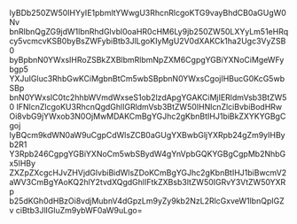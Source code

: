 IyBDb250ZW50IHYyIE1pbmltYWwgU3RhcnRlcgoKTG9vayBhdCB0aGUgW0Nv
bnRlbnQgZG9jdW1lbnRhdGlvbl0oaHR0cHM6Ly9jb250ZW50LXYyLm51eHRq
cy5vcmcvKSB0byBsZWFybiBtb3JlLgoKIyMgU2V0dXAKCk1ha2Ugc3VyZSB0
byBpbnN0YWxsIHRoZSBkZXBlbmRlbmNpZXM6CgpgYGBiYXNoCiMgeWFybgp5
YXJuIGluc3RhbGwKCiMgbnBtCm5wbSBpbnN0YWxsCgojIHBucG0KcG5wbSBp
bnN0YWxsIC0tc2hhbWVmdWxseS1ob2lzdApgYGAKCiMjIERldmVsb3BtZW50
IFNlcnZlcgoKU3RhcnQgdGhlIGRldmVsb3BtZW50IHNlcnZlciBvbiBodHRw
Oi8vbG9jYWxob3N0OjMwMDAKCmBgYGJhc2gKbnBtIHJ1biBkZXYKYGBgCgoj
IyBQcm9kdWN0aW9uCgpCdWlsZCB0aGUgYXBwbGljYXRpb24gZm9yIHByb2R1
Y3Rpb246CgpgYGBiYXNoCm5wbSBydW4gYnVpbGQKYGBgCgpMb2NhbGx5IHBy
ZXZpZXcgcHJvZHVjdGlvbiBidWlsZDoKCmBgYGJhc2gKbnBtIHJ1biBwcmV2
aWV3CmBgYAoKQ2hlY2tvdXQgdGhlIFtkZXBsb3ltZW50IGRvY3VtZW50YXRp
b25dKGh0dHBzOi8vdjMubnV4dGpzLm9yZy9kb2NzL2RlcGxveW1lbnQpIGZv
ciBtb3JlIGluZm9ybWF0aW9uLgo=
